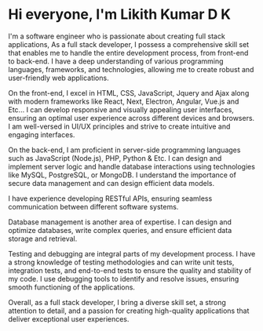 # Hi everyone, I'm Likith Kumar D K

I'm a software engineer who is passionate about creating full stack applications, As a full stack developer, I possess a comprehensive skill set that enables me to handle the entire development process, from front-end to back-end. I have a deep understanding of various programming languages, frameworks, and technologies, allowing me to create robust and user-friendly web applications.

On the front-end, I excel in HTML, CSS, JavaScript, Jquery and Ajax along with modern frameworks like React, Next, Electron, Angular, Vue.js and Etc... I can develop responsive and visually appealing user interfaces, ensuring an optimal user experience across different devices and browsers. I am well-versed in UI/UX principles and strive to create intuitive and engaging interfaces.

On the back-end, I am proficient in server-side programming languages such as JavaScript (Node.js), PHP, Python & Etc. I can design and implement server logic and handle database interactions using technologies like MySQL, PostgreSQL, or MongoDB. I understand the importance of secure data management and can design efficient data models.

I have experience developing RESTful APIs, ensuring seamless communication between different software systems.

Database management is another area of expertise. I can design and optimize databases, write complex queries, and ensure efficient data storage and retrieval.

Testing and debugging are integral parts of my development process. I have a strong knowledge of testing methodologies and can write unit tests, integration tests, and end-to-end tests to ensure the quality and stability of my code. I use debugging tools to identify and resolve issues, ensuring smooth functioning of the applications.

Overall, as a full stack developer, I bring a diverse skill set, a strong attention to detail, and a passion for creating high-quality applications that deliver exceptional user experiences.
